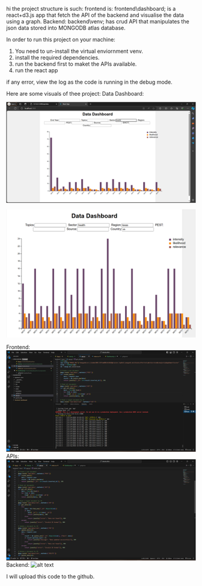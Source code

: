 hi 
the project structure is such:
    frontend is:  frontend\dashboard; is a react+d3.js app that fetch the API of the backend and visualise the data using a graph.
    Backend: backend\venv; has crud API that manipulates the json data stored into MONGODB atlas database.

In order to run this project on your machine:
  1. You need to un-install the virtual enviornment venv.
  2. install the required dependencies.
  3. run the backend first to maket the APIs available.
  4. run the react app

if any error, view the log as the code is running in the debug mode.


Here are some visuals of thee project:
 Data Dashboard:

![alt text](<Screenshot 2024-06-22 145054.png>)

![alt text](<Screenshot 2024-06-22 145621.png>)

 Frontend:
   ![alt text](<Screenshot 2024-06-22 145312.png>)
   APIs:
   ![alt text](<Screenshot 2024-06-22 145346.png>)
 Backend:
   ![alt text](image.png)


I will upload this code to the github.
